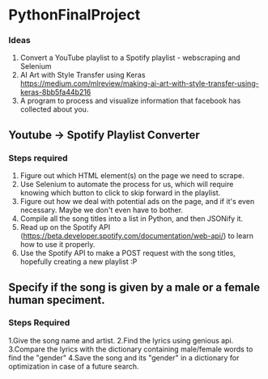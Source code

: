 # PythonFinalProject

### Ideas
1. Convert a YouTube playlist to a Spotify playlist - webscraping and Selenium 
2. AI Art with Style Transfer using Keras 
       https://medium.com/mlreview/making-ai-art-with-style-transfer-using-keras-8bb5fa44b216
3. A program to process and visualize information that facebook has collected about you. 

## Youtube -> Spotify Playlist Converter
### Steps required
1. Figure out which HTML element(s) on the page we need to scrape.
2. Use Selenium to automate the process for us, which will require knowing which button to click to skip forward in the playlist.
3. Figure out how we deal with potential ads on the page, and if it's even necessary. Maybe we don't even have to bother.
4. Compile all the song titles into a list in Python, and then JSONify it.
5. Read up on the Spotify API (https://beta.developer.spotify.com/documentation/web-api/) to learn how to use it properly.
6. Use the Spotify API to make a POST request with the song titles, hopefully creating a new playlist :P
## Specify if the song is given by a male or a female human speciment. 
### Steps Required 
1.Give the song name and artist. 
2.Find the lyrics using genious api. 
3.Compare the lyrics with the dictionary containing male/female words to find the "gender" 
4.Save the song and its "gender" in a dictionary for optimization in case of a future search.